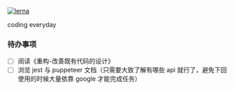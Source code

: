 [![lerna](https://img.shields.io/badge/maintained%20with-lerna-cc00ff.svg)](https://lerna.js.org/)

coding everyday

### 待办事项

- [ ] 阅读《重构-改善既有代码的设计》
- [ ] 浏览 jest 与 puppeteer 文档（只需要大致了解有哪些 api 就行了，避免下回使用的时候大量依靠 google 才能完成任务）
